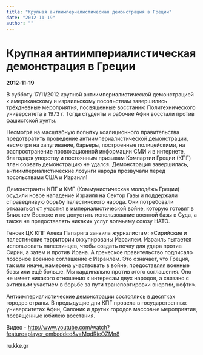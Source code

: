 ```yaml
---
title: "Крупная антиимпериалистическая демонстрация в Греции"
date: "2012-11-19"
author: ""
---
```


# Крупная антиимпериалистическая демонстрация в Греции

**2012-11-19** 

В субботу 17/11/2012 крупной антиимпериалистической демонстрацией к американскому и израильскому посольствам завершились трёхдневные мероприятия, посвященные восстанию Политехнического университета в 1973 г. Тогда студенты и рабочие Афин восстали против фашистской хунты.

Несмотря на масштабную попытку коалиционного правительства предотвратить проведение антиимпериалистической демонстрации, несмотря на запугивание, барьеры, построенные полицейскими, на распространение провокационной информации СМИ и в интернете, благодаря упорству и постоянным призывам Компартии Греции (КПГ) план сорвать демонстрацию не удался. Демонстрация завершилась, антиимпериалистические лозунги народа прозвучали перед посольствами США и Израиля!

Демонстранты КПГ и КМГ (Коммунистическая молодёжь Греции) осудили новое нападение Израиля на Сектор Газы и поддержали справедливую борьбу палестинского народа. Они потребовали отказаться от участия в империалистической войне, которую готовят в Ближнем Востоке и не допустить использование военной базы в Суда, а также не предоставлять никаких услуг волчьему союзу НАТО.

Генсек ЦК КПГ Алека Папарига заявила журналистам: «Сирийские и палестинские территории оккупированы Израилем. Израиль пытается использовать палестинцев, чтобы создать почву для удара против Сирии, а затем и против Ирана. А греческое правительство подписало позорное военное соглашение с Израилем. Это означает, что Греция, так или иначе, намерена участвовать в войне, предоставляя военные базы или ещё больше. Мы кардинально против этого соглашения. Оно не имеет никакого отношения к интересам двух народов, а связано с активным участием в борьбе за пути транспортировки энергии, нефти».

Антиимпериалистические демонстрации состоялись в десятках городов страны. В предыдущие дни КПГ провела в государственных университетах Афин, Салоник и других городов массовые мероприятия, посвященные юбилею восстания.

Видео - http://www.youtube.com/watch?feature=player_embedded&v=MgdRieOZMn8

ru.kke.gr